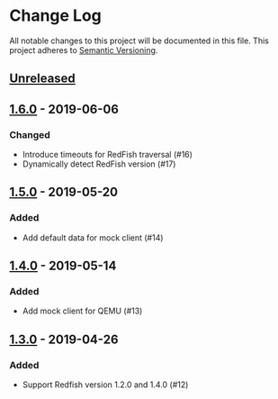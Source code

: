 # Change Log

All notable changes to this project will be documented in this file.
This project adheres to [Semantic Versioning](http://semver.org/).

## [Unreleased]

## [1.6.0] - 2019-06-06

### Changed
- Introduce timeouts for RedFish traversal (#16)
- Dynamically detect RedFish version (#17)

## [1.5.0] - 2019-05-20

### Added
- Add default data for mock client (#14)

## [1.4.0] - 2019-05-14

### Added
- Add mock client for QEMU (#13)

## [1.3.0] - 2019-04-26

### Added
- Support Redfish version 1.2.0 and 1.4.0 (#12)

[Unreleased]: https://github.com/cybozu-go/setup-hw/compare/v1.6.0...HEAD
[1.6.0]: https://github.com/cybozu-go/setup-hw/compare/v1.5.0...v1.6.0
[1.5.0]: https://github.com/cybozu-go/setup-hw/compare/v1.4.0...v1.5.0
[1.4.0]: https://github.com/cybozu-go/setup-hw/compare/v1.3.0...v1.4.0
[1.3.0]: https://github.com/cybozu-go/setup-hw/compare/e370989b320534a6af5b9b83d921f6312af40b42...v1.3.0
